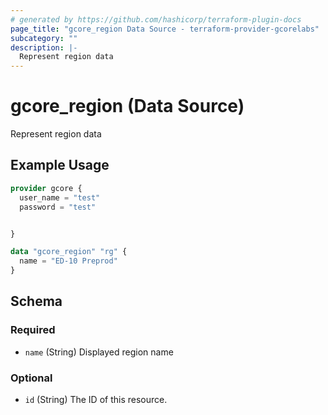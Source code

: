 ```yaml
---
# generated by https://github.com/hashicorp/terraform-plugin-docs
page_title: "gcore_region Data Source - terraform-provider-gcorelabs"
subcategory: ""
description: |-
  Represent region data
---
```


# gcore_region (Data Source)

Represent region data

## Example Usage

```terraform
provider gcore {
  user_name = "test"
  password = "test"


}

data "gcore_region" "rg" {
  name = "ED-10 Preprod"
}
```

<!-- schema generated by tfplugindocs -->
## Schema

### Required

- `name` (String) Displayed region name

### Optional

- `id` (String) The ID of this resource.


